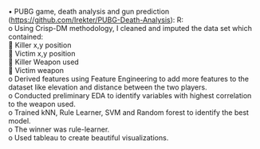 •	PUBG game, death analysis and gun prediction (https://github.com/Irekter/PUBG-Death-Analysis): R:  
o	Using Crisp-DM methodology, I cleaned and imputed the data set which contained:  
     	Killer x,y position  
     	Victim x,y position  
     	Killer Weapon used  
     	Victim weapon  
o	Derived features using Feature Engineering to add more features to the dataset like elevation and distance between the two players.  
o	Conducted preliminary EDA to identify variables with highest correlation to the weapon used.  
o	Trained kNN, Rule Learner, SVM and Random forest to identify the best model.   
o	The winner was rule-learner.  
o	Used tableau to create beautiful visualizations.  

